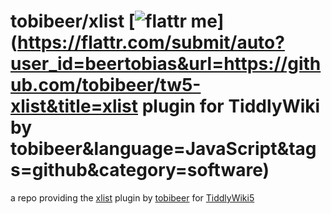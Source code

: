 tobibeer/xlist [![flattr me](http://api.flattr.com/button/flattr-badge-large.png)](https://flattr.com/submit/auto?user_id=beertobias&url=https://github.com/tobibeer/tw5-xlist&title=xlist plugin for TiddlyWiki by tobibeer&language=JavaScript&tags=github&category=software)
=================

a repo providing the [xlist](https://tobibeer.github.io/tw5-plugins#xlist) plugin by [tobibeer](https://github.com/tobibeer) for [TiddlyWiki5](http://tiddlywiki.com)